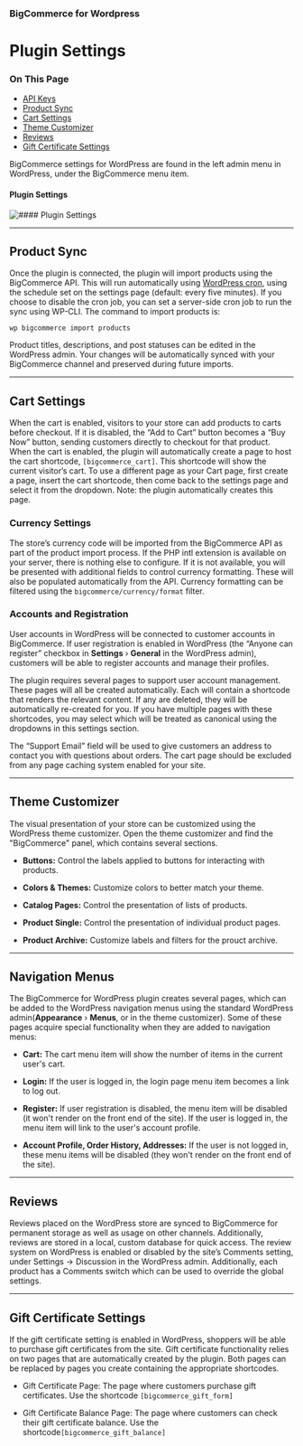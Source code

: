 <div><h3 class="sub-docs-type" id="bigcommerce-for-wordpress">BigCommerce for Wordpress</h3>
<h1 class="sub-docs-title">Plugin Settings</h1>
<div class="otp" id="no-index">
	<h3> On This Page </h3>
	<ul>
        <li><a href="#plugin-settings_api-keys">API Keys</a></li>
        <li><a href="#plugin-settings_product-sync">Product Sync</a></li>
        <li><a href="#plugin-settings_cart-settings">Cart Settings</a></li>
        <li><a href="#plugin-settings_theme-customizer">Theme Customizer</a></li>
        <li><a href="#plugin-settings_reviews">Reviews</a></li>
        <li><a href="#plugin-settings_gift-certificate-settings">Gift Certificate Settings</a></li>
	</ul>
</div>

BigCommerce settings for WordPress are found in the left admin menu in WordPress, under the BigCommerce menu item.

<!--
    title: #### Plugin Settings

    data: //s3.amazonaws.com/user-content.stoplight.io/6012/1540476609033
-->

#### Plugin Settings
![#### Plugin Settings
](//s3.amazonaws.com/user-content.stoplight.io/6012/1540476609033 "#### Plugin Settings
")

---

<a href='#plugin-settings_product-sync' aria-hidden='true' class='block-anchor'  id='plugin-settings_product-sync'><i aria-hidden='true' class='linkify icon'></i></a>

## Product Sync
Once the plugin is connected, the plugin will import products using the BigCommerce API. This will run automatically using [WordPress cron](https://developer.wordpress.org/plugins/cron/), using the schedule set on the settings page (default: every five minutes).
If you choose to disable the cron job, you can set a server-side cron job to run the sync using WP-CLI. The command to import products is:

`wp bigcommerce import products`

Product titles, descriptions, and post statuses can be edited in the WordPress admin. Your changes will be automatically synced with your BigCommerce channel and preserved during future imports.

---

<a href='#plugin-settings_cart-settings' aria-hidden='true' class='block-anchor'  id='plugin-settings_cart-settings'><i aria-hidden='true' class='linkify icon'></i></a>

## Cart Settings

When the cart is enabled, visitors to your store can add products to carts before checkout. If it is disabled, the “Add to Cart” button becomes a “Buy Now” button, sending customers directly to checkout for that product. When the cart is enabled, the plugin will automatically create a page to host the cart shortcode, `[bigcommerce_cart]`. This shortcode will show the current visitor’s cart. To use a different page as your Cart page, first create a page, insert the cart shortcode, then come back to the settings page and select it from the dropdown. Note: the plugin automatically creates this page.

### Currency Settings

The store’s currency code will be imported from the BigCommerce API as part of the product import process. If the PHP intl extension is available on your server, there is nothing else to configure. If it is not available, you will be presented with additional fields to control currency formatting. These will also be populated automatically from the API. Currency formatting can be filtered using the `bigcommerce/currency/format` filter.

### Accounts and Registration

User accounts in WordPress will be connected to customer accounts in BigCommerce. If user registration is enabled in WordPress (the “Anyone can register” checkbox in **Settings** › **General** in the WordPress admin), customers will be able to register accounts and manage their profiles. 

The plugin requires several pages to support user account management. These pages will all be created automatically. Each will contain a shortcode that renders the relevant content. If any are deleted, they will be automatically re-created for you. If you have multiple pages with these shortcodes, you may select which will be treated as canonical using the dropdowns in this settings section. 

The “Support Email” field will be used to give customers an address to contact you with questions about orders.
The cart page should be excluded from any page caching system enabled for your site.

---

<a href='#plugin-settings_theme-customizer' aria-hidden='true' class='block-anchor'  id='plugin-settings_theme-customizer'><i aria-hidden='true' class='linkify icon'></i></a>

## Theme Customizer
The visual presentation of your store can be customized using the WordPress theme customizer. Open the theme customizer and find the "BigCommerce" panel, which contains several sections.

* **Buttons:** Control the labels applied to buttons for interacting with products.  

* **Colors & Themes:** Customize colors to better match your theme.
  
* **Catalog Pages:** Control the presentation of lists of products. 
 
* **Product Single:** Control the presentation of individual product pages.  

* **Product Archive:** Customize labels and filters for the prouct archive.

---

<a href='#plugin-settings_navigation-menus' aria-hidden='true' class='block-anchor'  id='plugin-settings_navigation-menus'><i aria-hidden='true' class='linkify icon'></i></a>

## Navigation Menus

The BigCommerce for WordPress plugin creates several pages, which can be added to the WordPress navigation menus using the standard WordPress admin(**Appearance** › **Menus**, or in the theme customizer). 
Some of these pages acquire special functionality when they are added to navigation menus:

* **Cart:** The cart menu item will show the number of items in the current user's cart.
  
* **Login:** If the user is logged in, the login page menu item becomes a link to log out.
  
* **Register:** If user registration is disabled, the menu item will be disabled (it won't render on the front end of the site). If the user is logged in, the menu item will link to the user's account profile.  
* **Account Profile, Order History, Addresses:** If the user is not logged in, these menu items will be disabled (they won't render on the front end of the site).

---

<a href='#plugin-settings_reviews' aria-hidden='true' class='block-anchor'  id='plugin-settings_reviews'><i aria-hidden='true' class='linkify icon'></i></a>

## Reviews
Reviews placed on the WordPress store are synced to BigCommerce for permanent storage as well as usage on other channels. Additionally, reviews are stored in a local, custom database for quick access.
The review system on WordPress is enabled or disabled by the site’s Comments setting, under Settings → Discussion in the WordPress admin. Additionally, each product has a Comments switch which can be used to override the global settings.


---

<a href='#plugin-settings_gift-certificate-settings' aria-hidden='true' class='block-anchor'  id='plugin-settings_gift-certificate-settings'><i aria-hidden='true' class='linkify icon'></i></a>

## Gift Certificate Settings
If the gift certificate setting is enabled in WordPress, shoppers will be able to purchase gift certificates from the site. Gift certificate functionality relies on two pages that are automatically created by the plugin. Both pages can be replaced by pages you create containing the appropriate shortcodes.

* Gift Certificate Page: The page where customers purchase gift certificates. 
Use the shortcode `[bigcommerce_gift_form]`

* Gift Certificate Balance Page:
The page where customers can check their gift certificate balance. Use the shortcode`[bigcommerce_gift_balance]`


